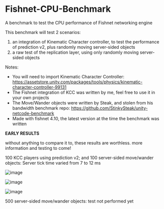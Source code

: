 # Fishnet-CPU-Benchmark
 A benchmark to test the CPU performance of Fishnet networking engine

This benchmark will test 2 scenarios:
1) an integration of Kinematic Character controller, to test the performance of prediction v2, plus randomly moving server-sided objects
2) a raw test of the replication layer, using only randomly moving server-sided objects

Notes:
- You will need to import Kinematic Character Controller: https://assetstore.unity.com/packages/tools/physics/kinematic-character-controller-99131
- The Fishnet integration of KCC was written by me, feel free to use it in your own projects
- The Move/Wander objects were written by Steak, and stolen from his bandwidth benchmark repo: https://github.com/StinkySteak/unity-netcode-benchmark
- Made with fishnet 4.10, the latest version at the time the benchmark was written



**EARLY RESULTS**

without anything to compare it to, these results are worthless. more information and testing to come!

100 KCC players using prediction v2; and 100 server-sided move/wander objects:
Server tick time varied from 7 to 12 ms

![image](https://github.com/Milk-Drinker01/Fishnet-CPU-Benchmark/assets/59656122/054d3077-df5f-41b4-84ea-8b9ae0682362)

![image](https://github.com/Milk-Drinker01/Fishnet-CPU-Benchmark/assets/59656122/b98d4c27-c47f-4421-93f8-9a22da8e2d05)

![image](https://github.com/Milk-Drinker01/Fishnet-CPU-Benchmark/assets/59656122/a6969c95-45c6-4866-a7aa-c3afdd27e322)

500 server-sided move/wander objects:
test not performed yet

